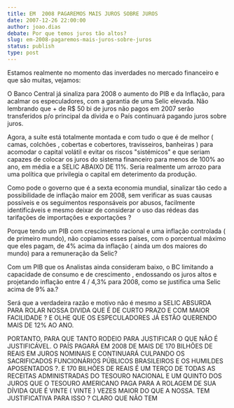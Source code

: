 ```yaml
---
title: EM  2008 PAGAREMOS MAIS JUROS SOBRE JUROS
date: 2007-12-26 22:00:00
author: joao.dias
debate: Por que temos juros tão altos?
slug: em-2008-pagaremos-mais-juros-sobre-juros
status: publish 
type: post
---
```


Estamos realmente no momento das inverdades no mercado financeiro e que são muitas, vejamos:   

  

O Banco Central já sinaliza para 2008 o aumento do PIB e da Inflação, para acalmar os especuladores, com a garantia de uma Selic elevada. Não lembrando que + de R$ 50 bi de juros não pagos em 2007 serão transferidos p/o principal da dívida e o País continuará pagando juros sobre juros.   

  

Agora, a suíte está totalmente montada e com tudo o que é de melhor ( camas, colchões , cobertas e cobertores, travisseiros, banheiras ) para acomodar o capital volátil e evitar os riscos \"sistémicos\" e que seriam capazes de colocar os juros do sistema financeiro para menos de 100% ao ano, em média e a SELIC ABAIXO DE 11%. Seria realmente um arrozo para uma política que privilegia o capital em deterimento da produção.   

  

Como pode o governo que é a sexta economia mundial, sinalizar tão cedo a possibilidade de inflação maior em 2008, sem verificar as suas causas possíveis e os seguimentos responsáveis por abusos, facilmente identificáveis e mesmo deixar de considerar o uso das rédeas das tarifações de importações e exportações ?   

  

Porque tendo um PIB com crescimento racional e uma inflação controlada ( de primeiro mundo), não copiamos esses países, com o porcentual máximo que eles pagam, de 4% acima da inflação ( ainda um dos maiores do mundo) para a remuneração da Selic?   

  

Com um PIB que os Analistas ainda consideram baixo, o BC limitando a capacidade de consumo e de crescimento , endossando os juros altos e projetando inflação entre 4 / 4,3% para 2008, como se justifica uma Selic acima de 9% aa.?   

  

Será que a verdadeira razão e motivo não é mesmo a SELIC ABSURDA PARA ROLAR NOSSA DIVIDA QUE É DE CURTO PRAZO E COM MAIOR FACILIDADE ? E OLHE QUE OS ESPECULADORES JÁ ESTÃO QUERENDO MAIS DE 12% AO ANO.   

  

PORTANTO, PARA QUE TANTO RODEIO PARA JUSTIFICAR O QUE NÃO É JUSTIFICÁVEL. O PAÍS PAGARÁ EM 2008 DE MAIS DE 170 BILHÕES DE REAIS EM JUROS NOMINAIS E CONTINUARÁ CULPANDO OS SACRIFICADOS FUNCIONÁRIOS PÚBLICOS BRASILEIROS E OS HUMILDES APOSENTADOS ?. E 170 BILHÕES DE REAIS É UM TERÇO DE TODAS AS RECEITAS ADMINISTRADAS DO TESOURO NACIONAL E UM QUINTO DOS JUROS QUE O TESOURO AMERICANO PAGA PARA A ROLAGEM DE SUA DÍVIDA QUE É VINTE ( VINTE ) VEZES MAIOR DO QUE A NOSSA. TEM JUSTIFICATIVA PARA ISSO ? CLARO QUE NÃO TEM
